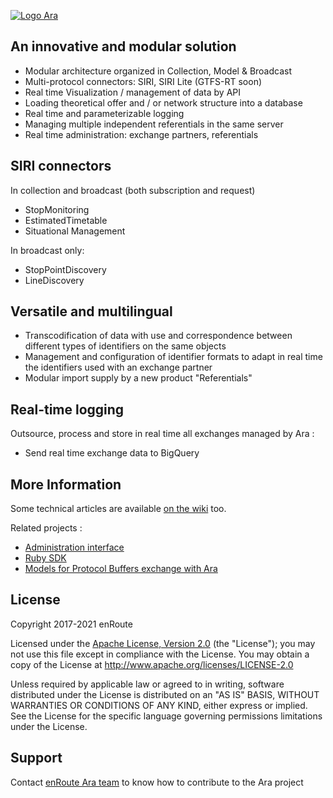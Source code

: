[![Logo Ara](https://bitbucket.org/repo/d6Abpo8/images/925946015-Logo%20Ara.png)](https://enroute.mobi/produits/ara/)

## An innovative and modular solution

* Modular architecture organized in Collection, Model & Broadcast
* Multi-protocol connectors: SIRI, SIRI Lite (GTFS-RT soon)
* Real time Visualization / management of data by API
* Loading theoretical offer and / or network structure into a database
* Real time and parameterizable logging
* Managing multiple independent referentials in the same server
* Real time administration: exchange partners, referentials

## SIRI connectors

In collection and broadcast (both subscription and request)

* StopMonitoring
* EstimatedTimetable
* Situational Management

In broadcast only:

* StopPointDiscovery
* LineDiscovery

## Versatile and multilingual

* Transcodification of data with use and correspondence between different types of identifiers on the same objects
* Management and configuration of identifier formats to adapt in real time the identifiers used with an exchange partner
* Modular import supply by a new product "Referentials"

## Real-time logging

Outsource, process and store in real time all exchanges managed by Ara :

* Send real time exchange data to BigQuery

## More Information

Some technical articles are available [on the wiki](../../wiki) too.

Related projects :

* [Administration interface](https://bitbucket.org/enroute-mobi/ara-admin)
* [Ruby SDK](https://bitbucket.org/enroute-mobi/ara-ruby)
* [Models for Protocol Buffers exchange with Ara](https://bitbucket.org/enroute-mobi/ara-external-models)

## License

Copyright 2017-2021 enRoute

Licensed under the [Apache License, Version 2.0](./LICENSE) (the "License"); you may not use this file except in compliance with the License. You may obtain a copy of the License at http://www.apache.org/licenses/LICENSE-2.0

Unless required by applicable law or agreed to in writing, software distributed under the License is distributed on an "AS IS" BASIS, WITHOUT WARRANTIES OR CONDITIONS OF ANY KIND, either express or implied. See the License for the specific language governing permissions limitations under the License.

## Support

Contact [enRoute Ara team](mailto:contact@enroute.mobi) to know how to contribute to the Ara project
